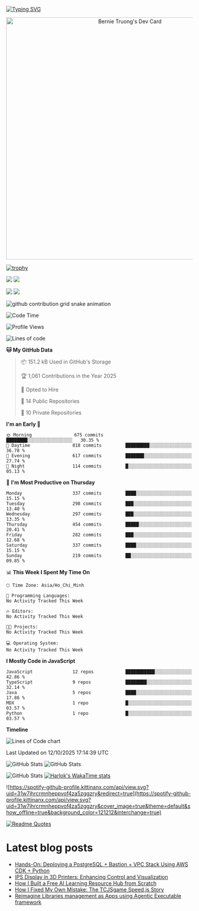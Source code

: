 [![Typing SVG](https://readme-typing-svg.demolab.com?font=Fira+Code&pause=1000&color=F37022&center=true&vCenter=true&random=true&width=435&lines=A+Senior+Student+at+FPT+University;A+Member+of+Japanese+Software+Club;A+Passionate+and+Curiosity+Developer)](https://git.io/typing-svg)

<div align="center">
   <a href="https://app.daily.dev/bernietruong">
      <img src="./devcard.png" width="652" alt="Bernie Truong's Dev Card"/>
   </a>
</div>

[![trophy](https://github-profile-trophy.vercel.app/?username=i-am-truong&theme=buddhism)](https://github.com/ryo-ma/github-profile-trophy)

![](https://raw.githubusercontent.com/i-am-truong/i-am-truong/master/generated/languages.svg#gh-dark-mode-only)
![](https://raw.githubusercontent.com/i-am-truong/i-am-truong/master/generated/overview.svg#gh-dark-mode-only)

![](https://raw.githubusercontent.com/i-am-truong/i-am-truong/master/generated/overview.svg#gh-light-mode-only)
![](https://raw.githubusercontent.com/i-am-truong/i-am-truong/master/generated/languages.svg#gh-light-mode-only)

<picture>
  <source
    media="(prefers-color-scheme: dark)"
    srcset="https://raw.githubusercontent.com/i-am-truong/i-am-truong/output/github-contribution-grid-snake-dark.svg"
  />
  <source
    media="(prefers-color-scheme: light)"
    srcset="https://raw.githubusercontent.com/i-am-truong/i-am-truong/output/github-contribution-grid-snake.svg"
  />
  <img
    alt="github contribution grid snake animation"
    src="https://raw.githubusercontent.com/i-am-truong/i-am-truong/output/github-contribution-grid-snake.svg"
  />
</picture>

<!--START_SECTION:waka-->
![Code Time](http://img.shields.io/badge/Code%20Time-14%20hrs%2031%20mins-blue)

![Profile Views](http://img.shields.io/badge/Profile%20Views-0-blue)

![Lines of code](https://img.shields.io/badge/From%20Hello%20World%20I%27ve%20Written-810.4%20thousand%20lines%20of%20code-blue)

**🐱 My GitHub Data** 

> 📦 151.2 kB Used in GitHub's Storage 
 > 
> 🏆 1,061 Contributions in the Year 2025
 > 
> 💼 Opted to Hire
 > 
> 📜 14 Public Repositories 
 > 
> 🔑 10 Private Repositories 
 > 
**I'm an Early 🐤** 

```text
🌞 Morning                675 commits         ████████░░░░░░░░░░░░░░░░░   30.35 % 
🌆 Daytime                818 commits         █████████░░░░░░░░░░░░░░░░   36.78 % 
🌃 Evening                617 commits         ███████░░░░░░░░░░░░░░░░░░   27.74 % 
🌙 Night                  114 commits         █░░░░░░░░░░░░░░░░░░░░░░░░   05.13 % 
```
📅 **I'm Most Productive on Thursday** 

```text
Monday                   337 commits         ████░░░░░░░░░░░░░░░░░░░░░   15.15 % 
Tuesday                  298 commits         ███░░░░░░░░░░░░░░░░░░░░░░   13.40 % 
Wednesday                297 commits         ███░░░░░░░░░░░░░░░░░░░░░░   13.35 % 
Thursday                 454 commits         █████░░░░░░░░░░░░░░░░░░░░   20.41 % 
Friday                   282 commits         ███░░░░░░░░░░░░░░░░░░░░░░   12.68 % 
Saturday                 337 commits         ████░░░░░░░░░░░░░░░░░░░░░   15.15 % 
Sunday                   219 commits         ██░░░░░░░░░░░░░░░░░░░░░░░   09.85 % 
```


📊 **This Week I Spent My Time On** 

```text
🕑︎ Time Zone: Asia/Ho_Chi_Minh

💬 Programming Languages: 
No Activity Tracked This Week

🔥 Editors: 
No Activity Tracked This Week

🐱‍💻 Projects: 
No Activity Tracked This Week

💻 Operating System: 
No Activity Tracked This Week
```

**I Mostly Code in JavaScript** 

```text
JavaScript               12 repos            ███████████░░░░░░░░░░░░░░   42.86 % 
TypeScript               9 repos             ████████░░░░░░░░░░░░░░░░░   32.14 % 
Java                     5 repos             ████░░░░░░░░░░░░░░░░░░░░░   17.86 % 
MDX                      1 repo              █░░░░░░░░░░░░░░░░░░░░░░░░   03.57 % 
Python                   1 repo              █░░░░░░░░░░░░░░░░░░░░░░░░   03.57 % 
```



**Timeline**

![Lines of Code chart](https://raw.githubusercontent.com/i-am-truong/i-am-truong/master/assets/bar_graph.png)


 Last Updated on 12/10/2025 17:14:39 UTC
<!--END_SECTION:waka-->

![GitHub Stats](https://github-readme-stats.vercel.app/api?username=i-am-truong&show=reviews,discussions_started,discussions_answered,prs_merged,prs_merged_percentage&theme=ambient_gradient&rank_icon=percentile&show_icons=true&include_all_commits=true&hide_border=true&count_private=true)
![GitHub Stats](https://streak-stats.demolab.com?user=i-am-truong&theme=ambient_gradient&hide_border=true)

![GitHub Stats](https://github-readme-stats.vercel.app/api/top-langs/?username=i-am-truong&theme=ambient_gradient&show_icons=true&hide_border=true&layout=compact)
[![Harlok's WakaTime stats](https://github-readme-stats.vercel.app/api/wakatime?username=iamtruong&theme=ambient_gradient&layout=compact&custom_title=Bernie%20Truong's%20WakaTime%20Stats)](https://github.com/anuraghazra/github-readme-stats)

![https://spotify-github-profile.kittinanx.com/api/view.svg?uid=31w7jhrcrmnheppvof4za5zggzry&redirect=true](https://spotify-github-profile.kittinanx.com/api/view.svg?uid=31w7jhrcrmnheppvof4za5zggzry&cover_image=true&theme=default&show_offline=true&background_color=121212&interchange=true)

[![Readme Quotes](https://quotes-github-readme.vercel.app/api?type=horizontal&theme=github_blue)](https://github.com/piyushsuthar/github-readme-quotes)


# Latest blog posts
<!-- BLOG-POST-LIST:START -->
- [Hands-On: Deploying a PostgreSQL + Bastion + VPC Stack Using AWS CDK + Python](https://dev.to/chainiz/hands-on-deploying-a-postgresql-bastion-vpc-stack-using-aws-cdk-python-3lm5)
- [IPS Display in 3D Printers: Enhancing Control and Visualization](https://dev.to/tonyhe8688/ips-display-in-3d-printers-enhancing-control-and-visualization-4hfe)
- [How I Built a Free AI Learning Resource Hub from Scratch](https://dev.to/boss_324388ee1a85bd1222d0/how-i-built-a-free-ai-learning-resource-hub-from-scratch-19f)
- [How I Fixed My Own Mistake: The TCJSgame Speed.js Story](https://dev.to/kehinde_owolabi_e2e54567a/how-i-fixed-my-own-mistake-the-tcjsgame-speedjs-story-3noe)
- [Reimagine Libraries management as Apps using Agentic Executable framework](https://dev.to/arenukvern/reimagine-libraries-management-as-apps-using-agentic-executable-framework-ami)
<!-- BLOG-POST-LIST:END -->

<!-- START gadpp -->
